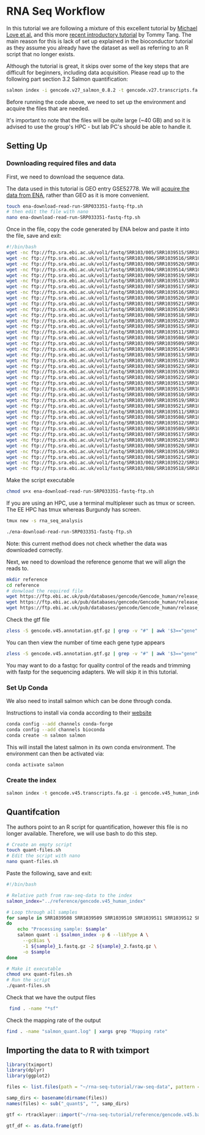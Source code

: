 # RNA Seq Workflow

In this tutorial we are following a mixture of this excellent tutorial by [Michael Love et al.](https://www.bioconductor.org/help/course-materials/2019/CSAMA/materials/labs/lab-03-rnaseq/rnaseqGene_CSAMA2019.html?utm_source=perplexity#experimental-data) and this more [recent introductory tutorial](https://divingintogeneticsandgenomics.com/post/how-to-preprocess-geo-bulk-rnaseq-data-with-salmon/) by Tommy Tang. The main reason for this is lack of set up explained in the bioconductor tutorial as they assume you already have the dataset as well as referring to an R script that no longer exists.

Although the tutorial is great, it skips over some of the key steps that are difficult for beginners, including data acquisition.
Please read up to the following part section 3.2 Salmon quantification:

```bash
salmon index -i gencode.v27_salmon_0.8.2 -t gencode.v27.transcripts.fa.gz
```

Before running the code above, we need to set up the environment and acquire the files that are needed.

It's important to note that the files will be quite large (~40 GB) and so it is advised to use the group's HPC - but lab PC's should be able to handle it.

## Setting Up

### Downloading required files and data

First, we need to download the sequence data.

The data used in this tutorial is GEO entry GSE52778.
We will [acquire the data from ENA](https://www.ebi.ac.uk/ena/browser/view/SRP033351), rather than GEO as it is more convenient.

```bash
touch ena-download-read-run-SRP033351-fastq-ftp.sh
# then edit the file with nano
nano ena-download-read-run-SRP033351-fastq-ftp.sh
```

Once in the file, copy the code generated by ENA below and paste it into the file, save and exit:

```bash
#!/bin/bash
wget -nc ftp://ftp.sra.ebi.ac.uk/vol1/fastq/SRR103/005/SRR1039515/SRR1039515_1.fastq.gz
wget -nc ftp://ftp.sra.ebi.ac.uk/vol1/fastq/SRR103/006/SRR1039516/SRR1039516_1.fastq.gz
wget -nc ftp://ftp.sra.ebi.ac.uk/vol1/fastq/SRR103/000/SRR1039520/SRR1039520.fastq.gz
wget -nc ftp://ftp.sra.ebi.ac.uk/vol1/fastq/SRR103/004/SRR1039514/SRR1039514_1.fastq.gz
wget -nc ftp://ftp.sra.ebi.ac.uk/vol1/fastq/SRR103/009/SRR1039519/SRR1039519_2.fastq.gz
wget -nc ftp://ftp.sra.ebi.ac.uk/vol1/fastq/SRR103/003/SRR1039513/SRR1039513_1.fastq.gz
wget -nc ftp://ftp.sra.ebi.ac.uk/vol1/fastq/SRR103/007/SRR1039517/SRR1039517_2.fastq.gz
wget -nc ftp://ftp.sra.ebi.ac.uk/vol1/fastq/SRR103/006/SRR1039516/SRR1039516_2.fastq.gz
wget -nc ftp://ftp.sra.ebi.ac.uk/vol1/fastq/SRR103/000/SRR1039520/SRR1039520_1.fastq.gz
wget -nc ftp://ftp.sra.ebi.ac.uk/vol1/fastq/SRR103/001/SRR1039521/SRR1039521_1.fastq.gz
wget -nc ftp://ftp.sra.ebi.ac.uk/vol1/fastq/SRR103/000/SRR1039510/SRR1039510_2.fastq.gz
wget -nc ftp://ftp.sra.ebi.ac.uk/vol1/fastq/SRR103/008/SRR1039518/SRR1039518_2.fastq.gz
wget -nc ftp://ftp.sra.ebi.ac.uk/vol1/fastq/SRR103/002/SRR1039522/SRR1039522_1.fastq.gz
wget -nc ftp://ftp.sra.ebi.ac.uk/vol1/fastq/SRR103/005/SRR1039515/SRR1039515_2.fastq.gz
wget -nc ftp://ftp.sra.ebi.ac.uk/vol1/fastq/SRR103/001/SRR1039511/SRR1039511_2.fastq.gz
wget -nc ftp://ftp.sra.ebi.ac.uk/vol1/fastq/SRR103/008/SRR1039508/SRR1039508_1.fastq.gz
wget -nc ftp://ftp.sra.ebi.ac.uk/vol1/fastq/SRR103/009/SRR1039509/SRR1039509_1.fastq.gz
wget -nc ftp://ftp.sra.ebi.ac.uk/vol1/fastq/SRR103/004/SRR1039514/SRR1039514_2.fastq.gz
wget -nc ftp://ftp.sra.ebi.ac.uk/vol1/fastq/SRR103/003/SRR1039513/SRR1039513_2.fastq.gz
wget -nc ftp://ftp.sra.ebi.ac.uk/vol1/fastq/SRR103/002/SRR1039512/SRR1039512_2.fastq.gz
wget -nc ftp://ftp.sra.ebi.ac.uk/vol1/fastq/SRR103/003/SRR1039523/SRR1039523_1.fastq.gz
wget -nc ftp://ftp.sra.ebi.ac.uk/vol1/fastq/SRR103/009/SRR1039519/SRR1039519.fastq.gz
wget -nc ftp://ftp.sra.ebi.ac.uk/vol1/fastq/SRR103/002/SRR1039522/SRR1039522.fastq.gz
wget -nc ftp://ftp.sra.ebi.ac.uk/vol1/fastq/SRR103/003/SRR1039513/SRR1039513.fastq.gz
wget -nc ftp://ftp.sra.ebi.ac.uk/vol1/fastq/SRR103/005/SRR1039515/SRR1039515.fastq.gz
wget -nc ftp://ftp.sra.ebi.ac.uk/vol1/fastq/SRR103/000/SRR1039510/SRR1039510_1.fastq.gz
wget -nc ftp://ftp.sra.ebi.ac.uk/vol1/fastq/SRR103/009/SRR1039519/SRR1039519_1.fastq.gz
wget -nc ftp://ftp.sra.ebi.ac.uk/vol1/fastq/SRR103/001/SRR1039521/SRR1039521.fastq.gz
wget -nc ftp://ftp.sra.ebi.ac.uk/vol1/fastq/SRR103/001/SRR1039511/SRR1039511_1.fastq.gz
wget -nc ftp://ftp.sra.ebi.ac.uk/vol1/fastq/SRR103/008/SRR1039508/SRR1039508_2.fastq.gz
wget -nc ftp://ftp.sra.ebi.ac.uk/vol1/fastq/SRR103/002/SRR1039512/SRR1039512_1.fastq.gz
wget -nc ftp://ftp.sra.ebi.ac.uk/vol1/fastq/SRR103/009/SRR1039509/SRR1039509_2.fastq.gz
wget -nc ftp://ftp.sra.ebi.ac.uk/vol1/fastq/SRR103/007/SRR1039517/SRR1039517_1.fastq.gz
wget -nc ftp://ftp.sra.ebi.ac.uk/vol1/fastq/SRR103/003/SRR1039523/SRR1039523_2.fastq.gz
wget -nc ftp://ftp.sra.ebi.ac.uk/vol1/fastq/SRR103/000/SRR1039520/SRR1039520_2.fastq.gz
wget -nc ftp://ftp.sra.ebi.ac.uk/vol1/fastq/SRR103/006/SRR1039516/SRR1039516.fastq.gz
wget -nc ftp://ftp.sra.ebi.ac.uk/vol1/fastq/SRR103/001/SRR1039521/SRR1039521_2.fastq.gz
wget -nc ftp://ftp.sra.ebi.ac.uk/vol1/fastq/SRR103/002/SRR1039522/SRR1039522_2.fastq.gz
wget -nc ftp://ftp.sra.ebi.ac.uk/vol1/fastq/SRR103/008/SRR1039518/SRR1039518_1.fastq.gz
```

Make the script executable

```bash
chmod u+x ena-download-read-run-SRP033351-fastq-ftp.sh
```

If you are using an HPC, use a terminal multiplexer such as tmux or screen. The EE HPC has tmux whereas Burgundy has screen.

```bash
tmux new -s rna_seq_analysis
```

```bash
./ena-download-read-run-SRP033351-fastq-ftp.sh
```

Note: this current method does not check whether the data was downloaded correctly.

Next, we need to download the reference genome that we will align the reads to.

```bash
mkdir reference
cd reference
# donwload the required file
wget https://ftp.ebi.ac.uk/pub/databases/gencode/Gencode_human/release_45/gencode.v45.transcripts.fa.gz
wget https://ftp.ebi.ac.uk/pub/databases/gencode/Gencode_human/release_45/gencode.v45.annotation.gtf.gz
wget https://ftp.ebi.ac.uk/pub/databases/gencode/Gencode_human/release_45/gencode.v45.basic.annotation.gtf.gz
```

Check the gtf file

```bash
zless -S gencode.v45.annotation.gtf.gz | grep -v "#" | awk '$3=="gene"' | cut -f9 | head -3
```

You can then view the number of time each gene type appears

```bash
zless -S gencode.v45.annotation.gtf.gz | grep -v "#" | awk '$3=="gene"' | cut -f9 | cut -f2 -d ";" | sort | uniq -c | sort -k1,1nr
```

You may want to do a fastqc for quality control of the reads and trimming with fastp for the sequencing adapters. We will skip it in this tutorial.

### Set Up Conda

We also need to install salmon which can be done through conda.

Instructions to install via conda according to their [website](https://combine-lab.github.io/salmon/getting_started/#obtaining-salmon)

```bash
conda config --add channels conda-forge
conda config --add channels bioconda
conda create -n salmon salmon
```

This will install the latest salmon in its own conda environment. The environment can then be activated via:

```bash
conda activate salmon
```

### Create the index

```bash
salmon index -t gencode.v45.transcripts.fa.gz -i gencode.v45_human_index -k 31 --gencode
```

## Quantifcation

The authors point to an R script for quantification, however this file is no longer available. Therefore, we will use bash to do this step.

```bash
# Create an empty script
touch quant-files.sh
# Edit the script with nano
nano quant-files.sh
```

Paste the following, save and exit:

```bash
#!/bin/bash

# Relative path from raw-seq-data to the index
salmon_index="../reference/gencode.v45_human_index"

# Loop through all samples
for sample in SRR1039508 SRR1039509 SRR1039510 SRR1039511 SRR1039512 SRR1039513 SRR1039514 SRR1039515 SRR1039516 SRR1039517 SRR1039518 SRR1039519 SRR1039520 SRR1039521 SRR1039522 SRR1039523
do
    echo "Processing sample: $sample"
    salmon quant -i $salmon_index -p 6 --libType A \
      --gcBias \
      -1 ${sample}_1.fastq.gz -2 ${sample}_2.fastq.gz \
      -o $sample
done
```

```bash
# Make it executable
chmod u+x quant-files.sh
# Run the script
./quant-files.sh
```

Check that we have the output files

```bash
 find . -name "*sf"
 ```

Check the mapping rate of the output

 ```bash
find . -name "salmon_quant.log" | xargs grep "Mapping rate"
 ```

## Importing the data to R with tximport

```R
library(tximport)
library(dplyr)
library(ggplot2)
```

```R
files <- list.files(path = "~/rna-seq-tutorial/raw-seq-data", pattern = ".sf", full.names = TRUE, recursive = TRUE)

samp_dirs <- basename(dirname(files))
names(files) <- sub("_quant$", "", samp_dirs)
```

```R
gtf <- rtracklayer::import("~/rna-seq-tutorial/reference/gencode.v45.basic.annotation.gtf.gz")
```

```R
gtf_df <- as.data.frame(gtf)
```
